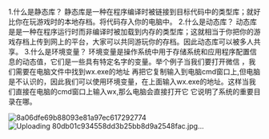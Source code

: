 1.什么是静态库？
静态库是一种在程序编译时被链接到目标代码中的类型库；就好比你在玩游戏时的本地存档。将代码存入你的电脑中。
2.什么是动态库？
动态库是是一种在程序运行时而非编译时被加载到内存的类型库；这就相当于你把你的游戏存档上传到网上的平台，大家可以共同游玩你的存档。因此动态库可以被多人共享。
3.什么是环境变量？
环境变量是操作系统中用于存储系统和应用程序配置信息的动态值，它们是一些具有特定名字的变量。举个例子当我们要打开微信 ，我们需要在电脑文件中找到wx.exe的地址 再把它复制输入到电脑cmd窗口上,但电脑是不认识的，因此我们可以使用环境变量，在上面输入wx.exe的地址。这样当我们直接在电脑的cmd窗口上输入wx,那么电脑会直接打开它
它说明了系统的重要目录在哪。


![8a06dfe69b88093e81a97ec617292774](https://github.com/user-attachments/assets/39ad0a9e-96b3-4905-a1c2-049389a3b7d6)
![Uploading 80db01c934558dd3b25bb8d9a2548fac.jpg…]()
